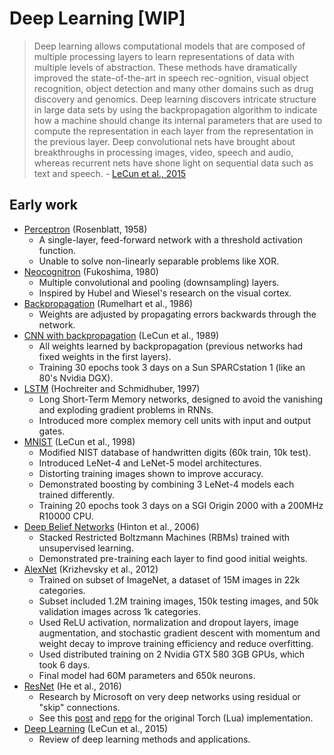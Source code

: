 # Deep Learning [WIP]

> Deep learning allows computational models that are composed of multiple processing layers to learn representations of data with multiple levels of abstraction. These methods have dramatically improved the state-of-the-art in speech rec-ognition, visual object recognition, object detection and many other domains such as drug discovery and genomics. Deep learning discovers intricate structure in large data sets by using the backpropagation algorithm to indicate how a machine should change its internal parameters that are used to compute the representation in each layer from the representation in the previous layer. Deep convolutional nets have brought about breakthroughs in processing images, video, speech and audio, whereas recurrent nets have shone light on sequential data such as text and speech. - [LeCun et al., 2015](https://hal.science/hal-04206682/document)

## Early work

* [Perceptron](https://websites.umass.edu/brain-wars/files/2016/03/rosenblatt-1957.pdf) (Rosenblatt, 1958)
  - A single-layer, feed-forward network with a threshold activation function.
  - Unable to solve non-linearly separable problems like XOR.
* [Neocognitron](https://www.rctn.org/bruno/public/papers/Fukushima1980.pdf) (Fukoshima, 1980)
  - Multiple convolutional and pooling (downsampling) layers.
  - Inspired by Hubel and Wiesel's research on the visual cortex.
* [Backpropagation](https://www.cs.utoronto.ca/~hinton/absps/naturebp.pdf) (Rumelhart et al., 1986)
  - Weights are adjusted by propagating errors backwards through the network.
* [CNN with backpropagation](https://proceedings.neurips.cc/paper_files/paper/1989/file/53c3bce66e43be4f209556518c2fcb54-Paper.pdf) (LeCun et al., 1989)
  - All weights learned by backpropagation (previous networks had fixed weights in the first layers).
  - Training 30 epochs took 3 days on a Sun SPARCstation 1 (like an 80's Nvidia DGX).
* [LSTM](https://www.bioinf.jku.at/publications/older/2604.pdf) (Hochreiter and Schmidhuber, 1997)
  - Long Short-Term Memory networks, designed to avoid the vanishing and exploding gradient problems in RNNs.
  - Introduced more complex memory cell units with input and output gates.
* [MNIST](http://vision.stanford.edu/cs598_spring07/papers/Lecun98.pdf) (LeCun et al., 1998)
  - Modified NIST database of handwritten digits (60k train, 10k test).
  - Introduced LeNet-4 and LeNet-5 model architectures.
  - Distorting training images shown to improve accuracy.
  - Demonstrated boosting by combining 3 LeNet-4 models each trained differently.
  - Training 20 epochs took 3 days on a SGI Origin 2000 with a 200MHz R10000 CPU.
* [Deep Belief Networks](https://www.cs.toronto.edu/~hinton/absps/fastnc.pdf) (Hinton et al., 2006)
  - Stacked Restricted Boltzmann Machines (RBMs) trained with unsupervised learning.
  - Demonstrated pre-training each layer to find good initial weights.
* [AlexNet](https://proceedings.neurips.cc/paper/2012/file/c399862d3b9d6b76c8436e924a68c45b-Paper.pdf) (Krizhevsky et al., 2012)
  - Trained on subset of ImageNet, a dataset of 15M images in 22k categories.
  - Subset included 1.2M training images, 150k testing images, and 50k validation images across 1k categories.
  - Used ReLU activation, normalization and dropout layers, image augmentation, and stochastic gradient descent with momentum and weight decay to improve training efficiency and reduce overfitting.
  - Used distributed training on 2 Nvidia GTX 580 3GB GPUs, which took 6 days.
  - Final model had 60M parameters and 650k neurons.
* [ResNet](https://openaccess.thecvf.com/content_cvpr_2016/papers/He_Deep_Residual_Learning_CVPR_2016_paper.pdf) (He et al., 2016)
  - Research by Microsoft on very deep networks using residual or "skip" connections.
  - See this [post](https://torch.ch/blog/2016/02/04/resnets.html) and [repo](https://github.com/facebookarchive/fb.resnet.torch) for the original Torch (Lua) implementation.
* [Deep Learning](https://hal.science/hal-04206682/document) (LeCun et al., 2015)
  - Review of deep learning methods and applications.
